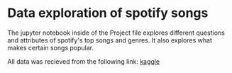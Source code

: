 # Data exploration of spotify songs

The jupyter notebook inside of the Project file explores different questions and attributes of spotify's top songs and genres. It also explores what makes certain songs popular. 

All data was recieved from the following link:
[kaggle](https://www.kaggle.com/datasets/thedevastator/spotify-tracks-genre-dataset/)
